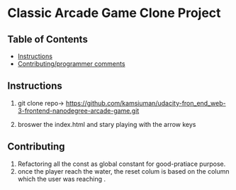 # Classic Arcade Game Clone Project

## Table of Contents

- [Instructions](#instructions)
- [Contributing/programmer comments](#contributing)

## Instructions

1) git clone repo-> https://github.com/kamsiuman/udacity-fron_end_web-3-frontend-nanodegree-arcade-game.git

2) broswer the index.html and stary playing with the arrow keys


## Contributing

1) Refactoring all the const as global constant for good-pratiace purpose.
2) once the player reach the water, the reset colum is based on the column which the user was reaching .